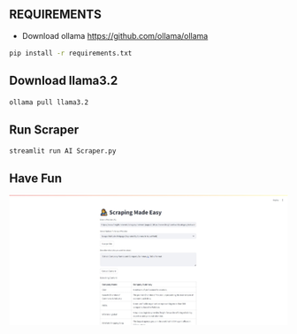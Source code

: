## REQUIREMENTS
* Download ollama https://github.com/ollama/ollama
```bash
pip install -r requirements.txt
```
## Download llama3.2
```bash
ollama pull llama3.2
```
## Run Scraper
```bash
streamlit run AI Scraper.py
```
## Have Fun
![Sample Image](image/sample.jpeg)